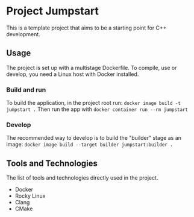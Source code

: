 # Project Jumpstart

This is a template project that aims to be a starting point for C++ development.

## Usage
The project is set up with a multistage Dockerfile. To compile, use or develop, you need a Linux host with Docker installed.

### Build and run
To build the application, in the project root run:
```docker image build -t jumpstart .```
Then run the app with
```docker container run --rm jumpstart```

### Develop
The recommended way to develop is to build the "builder" stage as an image:
```docker image build --target builder jumpstart:builder .```

## Tools and Technologies

The list of tools and technologies directly used in the project.

- Docker
- Rocky Linux
- Clang
- CMake
